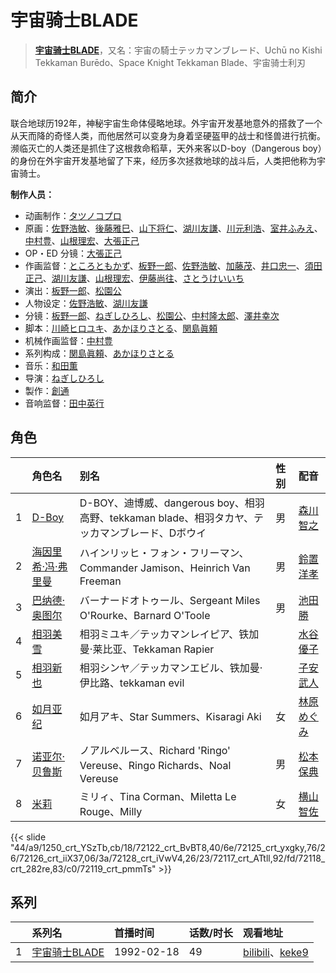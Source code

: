 # 宇宙骑士BLADE


> <u>**[宇宙骑士BLADE](https://bgm.tv/subject/2481)**</u>，又名：宇宙の騎士テッカマンブレード、Uchū no Kishi Tekkaman Burēdo、Space Knight Tekkaman Blade、宇宙骑士利刃

## 简介

联合地球历192年，神秘宇宙生命体侵略地球。外宇宙开发基地意外的搭救了一个从天而降的奇怪人类，而他居然可以变身为身着坚硬盔甲的战士和怪兽进行抗衡。濒临灭亡的人类还是抓住了这根救命稻草，天外来客以D-boy（Dangerous boy）的身份在外宇宙开发基地留了下来，经历多次拯救地球的战斗后，人类把他称为宇宙骑士。

**制作人员：**
- 动画制作：[タツノコプロ](https://bgm.tv/person/696)
- 原画：[佐野浩敏](https://bgm.tv/person/369)、[後藤雅巳](https://bgm.tv/person/11371)、[山下将仁](https://bgm.tv/person/11234)、[湖川友謙](https://bgm.tv/person/1567)、[川元利浩](https://bgm.tv/person/102)、[室井ふみえ](https://bgm.tv/person/1074)、[中村豊](https://bgm.tv/person/11475)、[山根理宏](https://bgm.tv/person/6058)、[大張正己](https://bgm.tv/person/257)
- OP・ED 分镜：[大張正己](https://bgm.tv/person/257)
- 作画监督：[ところともかず](https://bgm.tv/person/700)、[板野一郎](https://bgm.tv/person/1362)、[佐野浩敏](https://bgm.tv/person/369)、[加藤茂](https://bgm.tv/person/1909)、[井口忠一](https://bgm.tv/person/3000)、[須田正己](https://bgm.tv/person/1816)、[湖川友謙](https://bgm.tv/person/1567)、[山根理宏](https://bgm.tv/person/6058)、[伊藤尚往](https://bgm.tv/person/943)、[さとうけいいち](https://bgm.tv/person/1376)
- 演出：[板野一郎](https://bgm.tv/person/1362)、[松園公](https://bgm.tv/person/2631)
- 人物设定：[佐野浩敏](https://bgm.tv/person/369)、[湖川友謙](https://bgm.tv/person/1567)
- 分镜：[板野一郎](https://bgm.tv/person/1362)、[ねぎしひろし](https://bgm.tv/person/403)、[松園公](https://bgm.tv/person/2631)、[中村隆太郎](https://bgm.tv/person/359)、[澤井幸次](https://bgm.tv/person/909)
- 脚本：[川崎ヒロユキ](https://bgm.tv/person/69)、[あかほりさとる](https://bgm.tv/person/246)、[関島眞頼](https://bgm.tv/person/249)
- 机械作画监督：[中村豊](https://bgm.tv/person/11475)
- 系列构成：[関島眞頼](https://bgm.tv/person/249)、[あかほりさとる](https://bgm.tv/person/246)
- 音乐：[和田薫](https://bgm.tv/person/3)
- 导演：[ねぎしひろし](https://bgm.tv/person/403)
- 製作：[創通](https://bgm.tv/person/182)
- 音响监督：[田中英行](https://bgm.tv/person/98)

## 角色

|     |   角色名   |   别名  | 性别 |  配音  |
|:--- |:------  |:----      |:---  |:--   |
| 1 | [D-Boy](https://bgm.tv/character/1250) | D-BOY、迪博威、dangerous boy、相羽高野、tekkaman blade、相羽タカヤ、テッカマンブレード、Dボウイ | 男 | [森川智之](https://bgm.tv/person/3822) |
| 2 | [海因里希·冯·弗里曼](https://bgm.tv/character/72122) | ハインリッヒ・フォン・フリーマン、Commander Jamison、Heinrich Van Freeman | 男 | [鈴置洋孝](https://bgm.tv/person/3989) |
| 3 | [巴纳德·奥图尔](https://bgm.tv/character/72125) | バーナードオトゥール、Sergeant Miles O'Rourke、Barnard O'Toole | 男 | [池田勝](https://bgm.tv/person/4114) |
| 4 | [相羽美雪](https://bgm.tv/character/72126) | 相羽ミユキ／テッカマンレイピア、铁加曼·莱比亚、Tekkaman Rapier |  | [水谷優子](https://bgm.tv/person/4644) |
| 5 | [相羽新也](https://bgm.tv/character/72128) | 相羽シンヤ／テッカマンエビル、铁加曼· 伊比路、tekkaman evil |  | [子安武人](https://bgm.tv/person/1096) |
| 6 | [如月亚纪](https://bgm.tv/character/72117) | 如月アキ、Star Summers、Kisaragi Aki | 女 | [林原めぐみ](https://bgm.tv/person/3919) |
| 7 | [诺亚尔·贝鲁斯](https://bgm.tv/character/72118) | ノアルベルース、Richard 'Ringo' Vereuse、Ringo Richards、Noal Vereuse | 男 | [松本保典](https://bgm.tv/person/3845) |
| 8 | [米莉](https://bgm.tv/character/72119) | ミリィ、Tina Corman、Miletta Le Rouge、Milly | 女 | [横山智佐](https://bgm.tv/person/4119) |

{{< slide "44/a9/1250_crt_YSzTb,cb/18/72122_crt_BvBT8,40/6e/72125_crt_yxgky,76/26/72126_crt_iiX37,06/3a/72128_crt_iVwV4,26/23/72117_crt_ATtll,92/fd/72118_crt_282re,83/c0/72119_crt_pmmTs" >}}

## 系列

|     | 系列名       | 首播时间       | 话数/时长 | 观看地址                                                                                                            |
| :-- | :-------- | :--------- | :---- | :-------------------------------------------------------------------------------------------------------------- |
| 1   |[宇宙骑士BLADE](https://bgm.tv/subject/2481)| 1992-02-18 | 49    | [bilibili](https://www.bilibili.com/video/BV1uW411j7su)、[keke9](https://www.keke9.app/play/26171-4-216325.html) |






